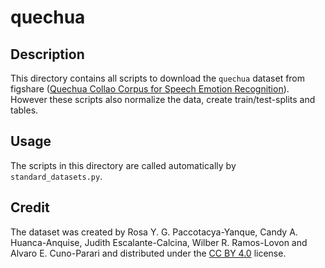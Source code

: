 # quechua

## Description

This directory contains all scripts to download the `quechua` dataset from figshare ([Quechua Collao Corpus for Speech Emotion Recognition](https://figshare.com/articles/media/Quechua_Collao_for_Speech_Emotion_Recognition/20292516?file=37361143)).
However these scripts also normalize the data, create train/test-splits and tables.

## Usage

The scripts in this directory are called automatically by `standard_datasets.py`. 

## Credit

The dataset was created by Rosa Y. G. Paccotacya-Yanque, Candy A. Huanca-Anquise, Judith 
Escalante-Calcina, Wilber R. Ramos-Lovon and Alvaro E. Cuno-Parari and distributed under
the [CC BY 4.0](https://creativecommons.org/licenses/by/4.0/) license.
